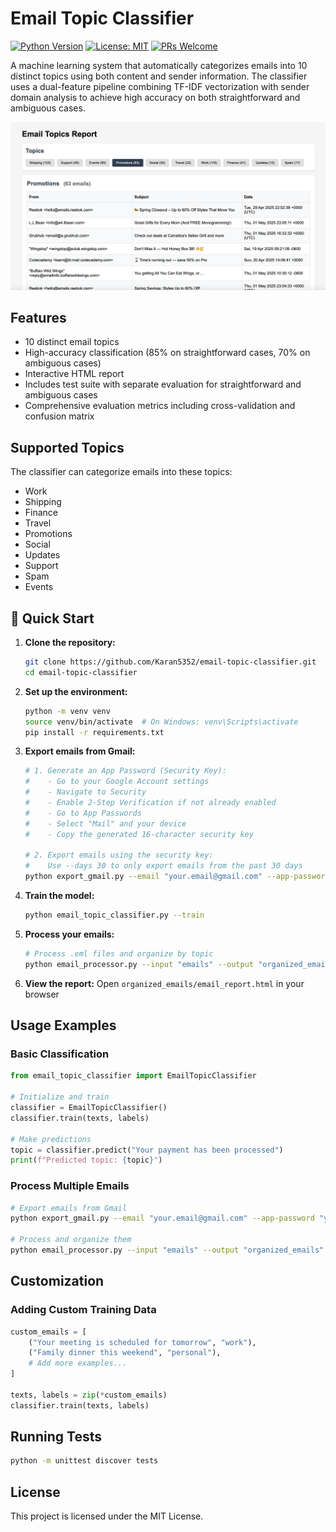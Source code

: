 # Email Topic Classifier

[![Python Version](https://img.shields.io/badge/python-3.7%2B-blue)](https://www.python.org/downloads/)
[![License: MIT](https://img.shields.io/badge/License-MIT-yellow.svg)](https://opensource.org/licenses/MIT)
[![PRs Welcome](https://img.shields.io/badge/PRs-welcome-brightgreen.svg)](http://makeapullrequest.com)

A machine learning system that automatically categorizes emails into 10 distinct topics using both content and sender information. The classifier uses a dual-feature pipeline combining TF-IDF vectorization with sender domain analysis to achieve high accuracy on both straightforward and ambiguous cases.

<!-- Add screenshot of the HTML interface here -->
![Email Classifier Interface](assets/pic.png)

## Features

- 10 distinct email topics
- High-accuracy classification (85% on straightforward cases, 70% on ambiguous cases)
- Interactive HTML report
- Includes test suite with separate evaluation for straightforward and ambiguous cases
- Comprehensive evaluation metrics including cross-validation and confusion matrix


## Supported Topics

The classifier can categorize emails into these topics:
- Work
- Shipping
- Finance
- Travel
- Promotions
- Social
- Updates
- Support
- Spam
- Events

## 🚀 Quick Start

1. **Clone the repository:**
   ```bash
   git clone https://github.com/Karan5352/email-topic-classifier.git
   cd email-topic-classifier
   ```

2. **Set up the environment:**
   ```bash
   python -m venv venv
   source venv/bin/activate  # On Windows: venv\Scripts\activate
   pip install -r requirements.txt
   ```

3. **Export emails from Gmail:**
   ```bash
   # 1. Generate an App Password (Security Key):
   #    - Go to your Google Account settings
   #    - Navigate to Security
   #    - Enable 2-Step Verification if not already enabled
   #    - Go to App Passwords
   #    - Select "Mail" and your device
   #    - Copy the generated 16-character security key

   # 2. Export emails using the security key:
   #    Use --days 30 to only export emails from the past 30 days
   python export_gmail.py --email "your.email@gmail.com" --app-password "your-16-char-security-key" --output "emails" --days 30
   ```

4. **Train the model:**
   ```bash
   python email_topic_classifier.py --train
   ```

5. **Process your emails:**
   ```bash
   # Process .eml files and organize by topic
   python email_processor.py --input "emails" --output "organized_emails"
   ```

6. **View the report:**
   Open `organized_emails/email_report.html` in your browser

## Usage Examples

### Basic Classification
```python
from email_topic_classifier import EmailTopicClassifier

# Initialize and train
classifier = EmailTopicClassifier()
classifier.train(texts, labels)

# Make predictions
topic = classifier.predict("Your payment has been processed")
print(f"Predicted topic: {topic}")
```

### Process Multiple Emails
```bash
# Export emails from Gmail
python export_gmail.py --email "your.email@gmail.com" --app-password "your-16-char-security-key" --output "emails" --days 30

# Process and organize them
python email_processor.py --input "emails" --output "organized_emails"
```

## Customization

### Adding Custom Training Data
```python
custom_emails = [
    ("Your meeting is scheduled for tomorrow", "work"),
    ("Family dinner this weekend", "personal"),
    # Add more examples...
]

texts, labels = zip(*custom_emails)
classifier.train(texts, labels)
```

## Running Tests

```bash
python -m unittest discover tests
```

## License

This project is licensed under the MIT License.